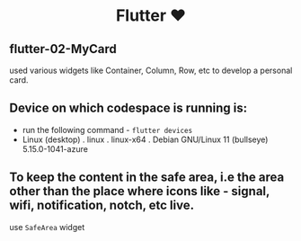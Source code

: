 <h1 align=center>Flutter ❤</h1>

## flutter-02-MyCard

used various widgets like Container, Column, Row, etc to develop a personal card.

## Device on which codespace is running is:
- run the following command - `flutter devices`
- Linux (desktop) . linux . linux-x64 . Debian GNU/Linux 11 (bullseye) 5.15.0-1041-azure

## To keep the content in the safe area, i.e the area other than the place where icons like - signal, wifi, notification, notch, etc live.

use `SafeArea` widget


